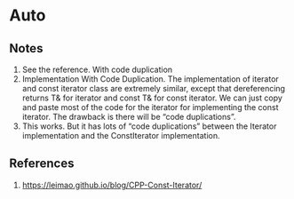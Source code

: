 # Auto

## Notes

1. See the reference. With code duplication
2. Implementation With Code Duplication. The implementation of iterator and const iterator class are extremely similar, except that dereferencing returns T& for iterator and const T& for const iterator. We can just copy and paste most of the code for the iterator for implementing the const iterator. The drawback is there will be “code duplications”.
3. This works. But it has lots of “code duplications” between the Iterator implementation and the ConstIterator implementation.
## References

1. https://leimao.github.io/blog/CPP-Const-Iterator/


